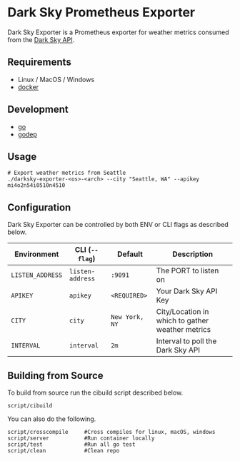 # Dark Sky Prometheus Exporter

Dark Sky Exporter is a Prometheus exporter for weather metrics consumed from the [Dark Sky API](https://darksky.net/dev).

## Requirements

* Linux / MacOS / Windows
* [docker](https://www.docker.com)

## Development

* [go](https://golang.org/dl)
* [godep](https://github.com/tools/godep)

## Usage

```
# Export weather metrics from Seattle
./darksky-exporter-<os>-<arch> --city "Seattle, WA" --apikey mi4o2n54i0510n4510
```

## Configuration

Dark Sky Exporter can be controlled by both ENV or CLI flags as described below.

| Environment        	       | CLI (`--flag`)              | Default                 	    | Description                                                                                                      |
|----------------------------|-----------------------------|---------------------------- |------------------------------------------------------------------------------------------------------------------|
| `LISTEN_ADDRESS`           | `listen-address`            | `:9091`                     | The PORT to listen on |
| `APIKEY`                   | `apikey`                    | `<REQUIRED>`                | Your Dark Sky API Key |
| `CITY`                     | `city`                      | `New York, NY`              | City/Location in which to gather weather metrics |
| `INTERVAL`                 | `interval`                  | `2m`                        | Interval to poll the Dark Sky API |

## Building from Source

To build from source run the cibuild script described below.

```
script/cibuild
```

You can also do the following.
```
script/crosscompile     #Cross compiles for linux, macOS, windows
script/server           #Run container locally
script/test             #Run all go test
script/clean            #Clean repo
```